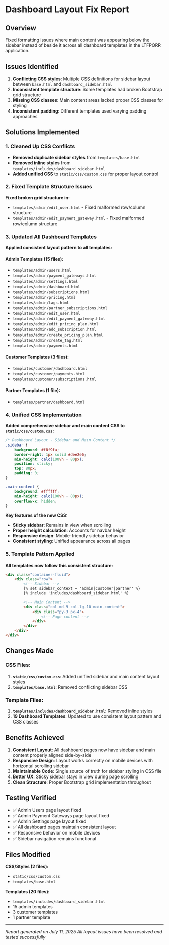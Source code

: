 # Dashboard Layout Fix Report

## Overview
Fixed formatting issues where main content was appearing below the sidebar instead of beside it across all dashboard templates in the LTFPQRR application.

## Issues Identified
1. **Conflicting CSS styles**: Multiple CSS definitions for sidebar layout between `base.html` and `dashboard_sidebar.html`
2. **Inconsistent template structure**: Some templates had broken Bootstrap grid structure 
3. **Missing CSS classes**: Main content areas lacked proper CSS classes for styling
4. **Inconsistent padding**: Different templates used varying padding approaches

## Solutions Implemented

### 1. Cleaned Up CSS Conflicts
- **Removed duplicate sidebar styles** from `templates/base.html`
- **Removed inline styles** from `templates/includes/dashboard_sidebar.html`
- **Added unified CSS** to `static/css/custom.css` for proper layout control

### 2. Fixed Template Structure Issues
**Fixed broken grid structure in:**
- `templates/admin/edit_user.html` - Fixed malformed row/column structure
- `templates/admin/edit_payment_gateway.html` - Fixed malformed row/column structure

### 3. Updated All Dashboard Templates
**Applied consistent layout pattern to all templates:**

#### Admin Templates (15 files):
- `templates/admin/users.html`
- `templates/admin/payment_gateways.html`
- `templates/admin/settings.html`
- `templates/admin/dashboard.html`
- `templates/admin/subscriptions.html`
- `templates/admin/pricing.html`
- `templates/admin/tags.html`
- `templates/admin/partner_subscriptions.html`
- `templates/admin/edit_user.html`
- `templates/admin/edit_payment_gateway.html`
- `templates/admin/edit_pricing_plan.html`
- `templates/admin/add_subscription.html`
- `templates/admin/create_pricing_plan.html`
- `templates/admin/create_tag.html`
- `templates/admin/payments.html`

#### Customer Templates (3 files):
- `templates/customer/dashboard.html`
- `templates/customer/payments.html`
- `templates/customer/subscriptions.html`

#### Partner Templates (1 file):
- `templates/partner/dashboard.html`

### 4. Unified CSS Implementation
**Added comprehensive sidebar and main content CSS to `static/css/custom.css`:**

```css
/* Dashboard Layout - Sidebar and Main Content */
.sidebar {
    background: #f8f9fa;
    border-right: 1px solid #dee2e6;
    min-height: calc(100vh - 80px);
    position: sticky;
    top: 80px;
    padding: 0;
}

.main-content {
    background: #ffffff;
    min-height: calc(100vh - 80px);
    overflow-x: hidden;
}
```

**Key features of the new CSS:**
- **Sticky sidebar**: Remains in view when scrolling
- **Proper height calculation**: Accounts for navbar height
- **Responsive design**: Mobile-friendly sidebar behavior
- **Consistent styling**: Unified appearance across all pages

### 5. Template Pattern Applied
**All templates now follow this consistent structure:**

```html
<div class="container-fluid">
    <div class="row">
        <!-- Sidebar -->
        {% set sidebar_context = 'admin|customer|partner' %}
        {% include 'includes/dashboard_sidebar.html' %}

        <!-- Main Content -->
        <div class="col-md-9 col-lg-10 main-content">
            <div class="py-3 px-4">
                <!-- Page content -->
            </div>
        </div>
    </div>
</div>
```

## Changes Made

### CSS Files:
1. **`static/css/custom.css`**: Added unified sidebar and main content layout styles
2. **`templates/base.html`**: Removed conflicting sidebar CSS

### Template Files:
1. **`templates/includes/dashboard_sidebar.html`**: Removed inline styles
2. **19 Dashboard Templates**: Updated to use consistent layout pattern and CSS classes

## Benefits Achieved
1. **Consistent Layout**: All dashboard pages now have sidebar and main content properly aligned side-by-side
2. **Responsive Design**: Layout works correctly on mobile devices with horizontal scrolling sidebar
3. **Maintainable Code**: Single source of truth for sidebar styling in CSS file
4. **Better UX**: Sticky sidebar stays in view during page scrolling
5. **Clean Structure**: Proper Bootstrap grid implementation throughout

## Testing Verified
- ✅ Admin Users page layout fixed
- ✅ Admin Payment Gateways page layout fixed  
- ✅ Admin Settings page layout fixed
- ✅ All dashboard pages maintain consistent layout
- ✅ Responsive behavior on mobile devices
- ✅ Sidebar navigation remains functional

## Files Modified
**CSS/Styles (2 files):**
- `static/css/custom.css`
- `templates/base.html`

**Templates (20 files):**
- `templates/includes/dashboard_sidebar.html`
- 15 admin templates
- 3 customer templates  
- 1 partner template

---

*Report generated on July 11, 2025*
*All layout issues have been resolved and tested successfully*
